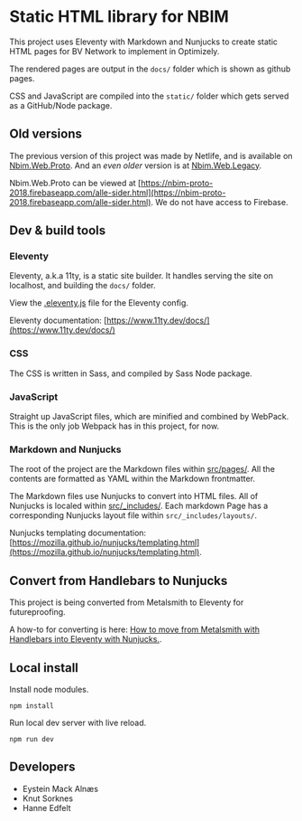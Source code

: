 # Static HTML library for NBIM

This project uses Eleventy with Markdown and Nunjucks to create static HTML pages for BV Network to implement in Optimizely.

The rendered pages are output in the `docs/` folder which is shown as github pages.

CSS and JavaScript are compiled into the `static/` folder which gets served as a GitHub/Node package. 

## Old versions

The previous version of this project was made by Netlife, and is available on [Nbim.Web.Proto](https://github.com/BVNetwork/Nbim.Web.Proto). And an *even older* version is at [Nbim.Web.Legacy](https://github.com/BVNetwork/Nbim.Web.Legacy). 

Nbim.Web.Proto can be viewed at [https://nbim-proto-2018.firebaseapp.com/alle-sider.html](https://nbim-proto-2018.firebaseapp.com/alle-sider.html). We do not have access to Firebase.

## Dev & build tools

### Eleventy

Eleventy, a.k.a 11ty, is a static site builder. It handles serving the site on localhost, and building the `docs/` folder.

View the [.eleventy.js](.eleventy.js) file for the Eleventy config.

Eleventy documentation: [https://www.11ty.dev/docs/](https://www.11ty.dev/docs/)

### CSS 

The CSS is written in Sass, and compiled by Sass Node package.

### JavaScript

Straight up JavaScript files, which are minified and combined by WebPack. This is the only job Webpack has in this project, for now.

### Markdown and Nunjucks

The root of the project are the Markdown files within [src/pages/](src/pages/). All the contents are formatted as YAML within the Markdown frontmatter. 

The Markdown files use Nunjucks to convert into HTML files. All of Nunjucks is localed within [src/_includes/](src/_includes/). Each markdown Page has a corresponding Nunjucks layout file within `src/_includes/layouts/`. 

 Nunjucks templating documentation: [https://mozilla.github.io/nunjucks/templating.html](https://mozilla.github.io/nunjucks/templating.html). 

## Convert from Handlebars to Nunjucks

This project is being converted from Metalsmith to Eleventy for futureproofing. 

A how-to for converting is here: [How to move from Metalsmith with Handlebars into Eleventy with Nunjucks.](how-to.md).

## Local install

Install node modules.

```
npm install
```

Run local dev server with live reload.
```
npm run dev
```


## Developers

- Eystein Mack Alnæs
- Knut Sorknes
- Hanne Edfelt